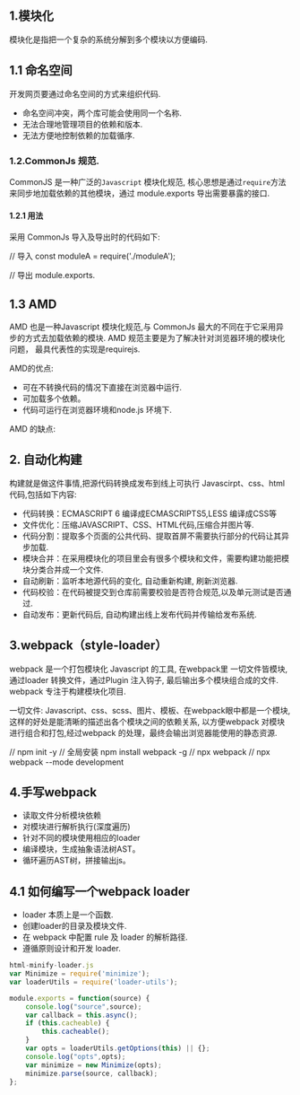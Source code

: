 

## 1.模块化
模块化是指把一个复杂的系统分解到多个模块以方便编码.

## 1.1 命名空间
开发网页要通过命名空间的方式来组织代码.
- 命名空间冲突，两个库可能会使用同一个名称.
- 无法合理地管理项目的依赖和版本.
- 无法方便地控制依赖的加载循序.

### 1.2.CommonJs 规范.
CommonJS 是一种广泛的`Javascript` 模块化规范, 核心思想是通过`require`方法来同步地加载依赖的其他模块，通过
module.exports 导出需要暴露的接口.

#### 1.2.1 用法
采用 CommonJs 导入及导出时的代码如下:

// 导入
const moduleA = require('./moduleA');

// 导出
module.exports.

## 1.3 AMD
AMD 也是一种Javascript 模块化规范,与 CommonJs 最大的不同在于它采用异步的方式去加载依赖的模块.
AMD 规范主要是为了解决针对浏览器环境的模块化问题，
最具代表性的实现是requirejs.

AMD的优点:
- 可在不转换代码的情况下直接在浏览器中运行.
- 可加载多个依赖。
- 代码可运行在浏览器环境和node.js 环境下.

AMD 的缺点:

## 2. 自动化构建
构建就是做这件事情,把源代码转换成发布到线上可执行 Javascirpt、css、html代码,包括如下内容:

- 代码转换：ECMASCRIPT 6 编译成ECMASCRIPTS5,LESS 编译成CSS等
- 文件优化：压缩JAVASCRIPT、CSS、HTML代码,压缩合并图片等.
- 代码分割：提取多个页面的公共代码、提取首屏不需要执行部分的代码让其异步加载.
- 模块合并：在采用模块化的项目里会有很多个模块和文件，需要构建功能把模块分类合并成一个文件.
- 自动刷新：监听本地源代码的变化, 自动重新构建, 刷新浏览器.
- 代码校验：在代码被提交到仓库前需要校验是否符合规范,以及单元测试是否通过.
- 自动发布：更新代码后, 自动构建出线上发布代码并传输给发布系统.

## 3.webpack（style-loader）
webpack 是一个打包模块化 Javascript 的工具, 在webpack里 一切文件皆模块, 通过loader 转换文件，通过Plugin 注入钩子,
最后输出多个模块组合成的文件. webpack 专注于构建模块化项目.

一切文件: Javascript、css、scss、图片、模板、在webpack眼中都是一个模块, 这样的好处是能清晰的描述出各个模块之间的依赖关系,
以方便webpack 对模块进行组合和打包,经过webpack 的处理，最终会输出浏览器能使用的静态资源.

// npm init -y
// 全局安装 npm install webpack -g
// npx webpack
// npx webpack --mode development

## 4.手写webpack
- 读取文件分析模块依赖
- 对模块进行解析执行(深度遍历)
- 针对不同的模块使用相应的loader
- 编译模块，生成抽象语法树AST。
- 循环遍历AST树，拼接输出js。

## 4.1 如何编写一个webpack loader
- loader 本质上是一个函数.
- 创建loader的目录及模块文件.
- 在 webpack 中配置 rule 及 loader 的解析路径.
- 遵循原则设计和开发 loader.

```js
html-minify-loader.js
var Minimize = require('minimize');
var loaderUtils = require('loader-utils');

module.exports = function(source) {
    console.log("source",source);
    var callback = this.async();
    if (this.cacheable) {
        this.cacheable();
    }
    var opts = loaderUtils.getOptions(this) || {};
    console.log("opts",opts);
    var minimize = new Minimize(opts);
    minimize.parse(source, callback);
};

```


